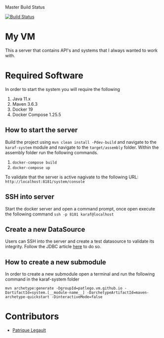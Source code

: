 Master Build Status 

[![Build Status](https://travis-ci.com/pat-lego/pat-lego.vm.github.io.svg?branch=master)](https://travis-ci.com/pat-lego/pat-lego.vm.github.io)

# My VM

This a server that contains API's and systems that I always wanted to work with.

# Required Software

In order to start the system you will require the following

1. Java 11.x 
2. Maven 3.6.3
3. Docker 19
4. Docker Compose 1.25.5

## How to start the server

Build the project using `mvn clean install -Pdev-build` and navigate to the `karaf-system` module and navigate to the `target/assembly` folder. Within the assembly folder run the following commands.

1. `docker-compose build`
2. `docker-compose up`

To validate that the server is active nagivate to the following URL: `http://localhost:8181/system/console`

## SSH into server

Start the docker server and open a command prompt, once open execute the following command `ssh -p 8101 karaf@localhost`

## Create a new DataSource

Users can SSH into the server and create a test datasource to validate its integrity. Follow the JDBC article [here](https://svn.apache.org/repos/asf/karaf/site/production/manual/latest/jdbc.html) to do so.

## How to create a new submodule

In order to create a new submodule open a terminal and run the following command in the karaf-system folder 

```
mvn archetype:generate -DgroupId=patlego.vm.github.io -DartifactId=system.[__module-name__] -DarchetypeArtifactId=maven-archetype-quickstart -DinteractiveMode=false
```

# Contributors
- [Patrique Legault](https://github.com/patlego)